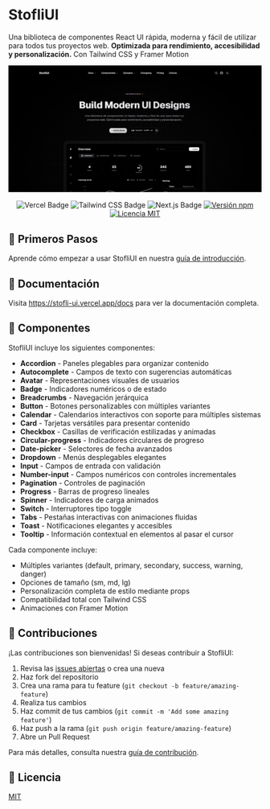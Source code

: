 # StofliUI

<p>Una biblioteca de componentes React UI rápida, moderna y fácil de utilizar para todos tus proyectos web. <strong>Optimizada para rendimiento, accesibilidad y personalización.</strong> Con Tailwind CSS y Framer Motion</p>
<div align="center">
  <img src="https://github.com/stt0k/StofliUI/blob/main/public/home.png" alt="StofliUI Logo" />
  
  <p></p>
  <div align="center">
    <img src="https://img.shields.io/badge/Vercel-000?logo=vercel&logoColor=fff&style=flat" alt="Vercel Badge" />
    <img src="https://img.shields.io/badge/Tailwind%20CSS-06B6D4?logo=tailwindcss&logoColor=fff&style=flat" alt="Tailwind CSS Badge" />
    <img src="https://img.shields.io/badge/NextJs-000000?style=flat&logo=next.js&logoColor=white" alt="Next.js Badge" />
    <a href="https://www.npmjs.com/package/stofli-ui">
    <img src="https://img.shields.io/npm/v/stofli-ui" alt="Versión npm" />
  </a>
  <a href="https://github.com/stt0k/StofliUI/blob/main/LICENSE">
    <img src="https://img.shields.io/github/license/username/stofli-ui" alt="Licencia MIT" />
  </a>
  </div>
</div>

## 🚀 Primeros Pasos

Aprende cómo empezar a usar StofliUI en nuestra [guía de introducción](https://stofli-ui.vercel.app/docs/introduccion).

## 📝 Documentación

Visita https://stofli-ui.vercel.app/docs para ver la documentación completa.

## 🧩 Componentes

StofliUI incluye los siguientes componentes:

- **Accordion** - Paneles plegables para organizar contenido
- **Autocomplete** - Campos de texto con sugerencias automáticas
- **Avatar** - Representaciones visuales de usuarios
- **Badge** - Indicadores numéricos o de estado
- **Breadcrumbs** - Navegación jerárquica
- **Button** - Botones personalizables con múltiples variantes
- **Calendar** - Calendarios interactivos con soporte para múltiples sistemas
- **Card** - Tarjetas versátiles para presentar contenido
- **Checkbox** - Casillas de verificación estilizadas y animadas
- **Circular-progress** - Indicadores circulares de progreso
- **Date-picker** - Selectores de fecha avanzados
- **Dropdown** - Menús desplegables elegantes
- **Input** - Campos de entrada con validación
- **Number-input** - Campos numéricos con controles incrementales
- **Pagination** - Controles de paginación 
- **Progress** - Barras de progreso lineales
- **Spinner** - Indicadores de carga animados
- **Switch** - Interruptores tipo toggle
- **Tabs** - Pestañas interactivas con animaciones fluidas
- **Toast** - Notificaciones elegantes y accesibles
- **Tooltip** - Información contextual en elementos al pasar el cursor

Cada componente incluye:
- Múltiples variantes (default, primary, secondary, success, warning, danger)
- Opciones de tamaño (sm, md, lg)
- Personalización completa de estilo mediante props
- Compatibilidad total con Tailwind CSS
- Animaciones con Framer Motion

## 🤝 Contribuciones

¡Las contribuciones son bienvenidas! Si deseas contribuir a StofliUI:

1. Revisa las [issues abiertas](https://github.com/stt0k/StofliUI/issues) o crea una nueva
2. Haz fork del repositorio
3. Crea una rama para tu feature (`git checkout -b feature/amazing-feature`)
4. Realiza tus cambios
5. Haz commit de tus cambios (`git commit -m 'Add some amazing feature'`)
6. Haz push a la rama (`git push origin feature/amazing-feature`)
7. Abre un Pull Request

Para más detalles, consulta nuestra [guía de contribución](https://github.com/stt0k/StofliUI/blob/main/CONTRIBUTING.md).

## 📄 Licencia

[MIT](https://choosealicense.com/licenses/mit/)




